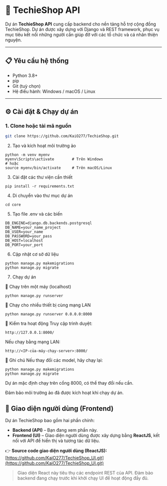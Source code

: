 # 🌟 TechieShop API

Dự án **TechieShop API** cung cấp backend cho nền tảng hỗ trợ cộng đồng TechieShop. Dự án được xây dựng với Django và REST framework, phục vụ mục tiêu kết nối những người cần giúp đỡ với các tổ chức và cá nhân thiện nguyện.

---

## 📋 Yêu cầu hệ thống

- Python 3.8+
- pip
- Git (tuỳ chọn)
- Hệ điều hành: Windows / macOS / Linux

---

## ⚙️ Cài đặt & Chạy dự án

### 1. Clone hoặc tải mã nguồn

```bash
git clone https://github.com/KaiO277/TechieShop.git
```

2. Tạo và kích hoạt môi trường ảo

```
python -m venv myenv
myenv\Scripts\activate        # Trên Windows
# hoặc
source myenv/bin/activate     # Trên macOS/Linux
```

3. Cài đặt các thư viện cần thiết

```
pip install -r requirements.txt
```

4. Di chuyển vào thư mục dự án

```
cd core
```

5. Tạo file .env và các biến

```
DB_ENGINE=django.db.backends.postgresql
DB_NAME=your_name_project
DB_USER=your_name
DB_PASSWORD=your_pass
DB_HOST=localhost
DB_PORT=your_port
```

6. Cập nhật cơ sở dữ liệu

```
python manage.py makemigrations
python manage.py migrate
```

7. Chạy dự án

🔸 Chạy trên một máy (localhost)

```
python manage.py runserver
```

🔸 Chạy cho nhiều thiết bị cùng mạng LAN

```
python manage.py runserver 0.0.0.0:8000
```

🧪 Kiểm tra hoạt động
Truy cập trình duyệt:

```
http://127.0.0.1:8000/
```

Nếu chạy bằng mạng LAN:

```
http://<IP-của-máy-chạy-server>:8000/
```

📝 Ghi chú
Nếu thay đổi các model, hãy chạy lại:

```
python manage.py makemigrations
python manage.py migrate
```

Dự án mặc định chạy trên cổng 8000, có thể thay đổi nếu cần.

Đảm bảo môi trường ảo đã được kích hoạt khi chạy dự án.

## 🔗 Giao diện người dùng (Frontend)

Dự án TechieShop bao gồm hai phần chính:

- **Backend (API)** – Bạn đang xem phần này.
- **Frontend (UI)** – Giao diện người dùng được xây dựng bằng **ReactJS**, kết nối với API để hiển thị và tương tác dữ liệu.

👉 **Source code giao diện người dùng (ReactJS):**  
[https://github.com/KaiO277/TechieShop_UI.git](https://github.com/KaiO277/TechieShop_UI.git)

> Giao diện React này tiêu thụ các endpoint REST của API. Đảm bảo backend đang chạy trước khi khởi chạy UI để hoạt động đầy đủ.
